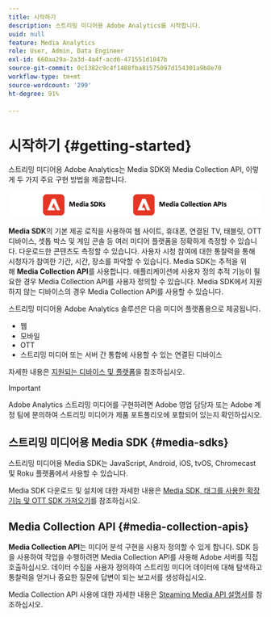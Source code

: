 ```yaml
---
title: 시작하기
description: 스트리밍 미디어용 Adobe Analytics를 시작합니다.
uuid: null
feature: Media Analytics
role: User, Admin, Data Engineer
exl-id: 660aa29a-2a3d-4a4f-acd6-471551d1047b
source-git-commit: 0c1382c9c4f1488fba81575097d154301a9b8e70
workflow-type: tm+mt
source-wordcount: '299'
ht-degree: 91%

---
```


# 시작하기 {#getting-started}

스트리밍 미디어용 Adobe Analytics는 Media SDK와 Media Collection API, 이렇게 두 가지 주요 구현 방법을 제공합니다.

![방법](assets/getting-started2.png)

**Media SDK**&#x200B;의 기본 제공 로직을 사용하여 웹 사이트, 휴대폰, 연결된 TV, 태블릿, OTT 디바이스, 셋톱 박스 및 게임 콘솔 등 여러 미디어 플랫폼을 정확하게 측정할 수 있습니다. 다운로드한 콘텐츠도 측정할 수 있습니다. 사용자 시청 참여에 대한 통찰력을 통해 시청자가 참여한 기간, 시간, 장소를 파악할 수 있습니다. Media SDK는 추적을 위해 **Media Collection API**&#x200B;를 사용합니다. 애플리케이션에 사용자 정의 추적 기능이 필요한 경우 Media Collection API를 사용자 정의할 수 있습니다. Media SDK에서 지원하지 않는 디바이스의 경우 Media Collection API를 사용할 수 있습니다.

스트리밍 미디어용 Adobe Analytics 솔루션은 다음 미디어 플랫폼용으로 제공됩니다.

* 웹
* 모바일
* OTT
* 스트리밍 미디어 또는 서버 간 통합에 사용할 수 있는 연결된 디바이스

자세한 내용은 [지원되는 디바이스 및 플랫폼](/help/getting-started/supported-devices.md)을 참조하십시오.

>[!IMPORTANT]
>
>Adobe Analytics 스트리밍 미디어를 구현하려면 Adobe 영업 담당자 또는 Adobe 계정 팀에 문의하여 스트리밍 미디어가 제품 포트폴리오에 포함되어 있는지 확인하십시오.

## 스트리밍 미디어용 Media SDK {#media-sdks}

스트리밍 미디어용 Media SDK는 JavaScript, Android, iOS, tvOS, Chromecast 및 Roku 플랫폼에서 사용할 수 있습니다.

Media SDK 다운로드 및 설치에 대한 자세한 내용은 [Media SDK, 태그를 사용한 확장 기능 및 OTT SDK 가져오기](/help/getting-started/download-sdks.md)를 참조하십시오.


## Media Collection API {#media-collection-apis}

**Media Collection API**&#x200B;는 미디어 분석 구현을 사용자 정의할 수 있게 합니다. SDK 등을 사용하여 작업을 수행하려면 Media Collection API를 사용해 Adobe 서버를 직접 호출하십시오. 데이터 수집을 사용자 정의하여 스트리밍 미디어 데이터에 대해 탐색하고 통찰력을 얻거나 중요한 질문에 답변이 되는 보고서를 생성하십시오.

Media Collection API 사용에 대한 자세한 내용은 [Steaming Media API 설명서](/help/implementation/media-collection-api/mc-api-overview.md)를 참조하십시오.
